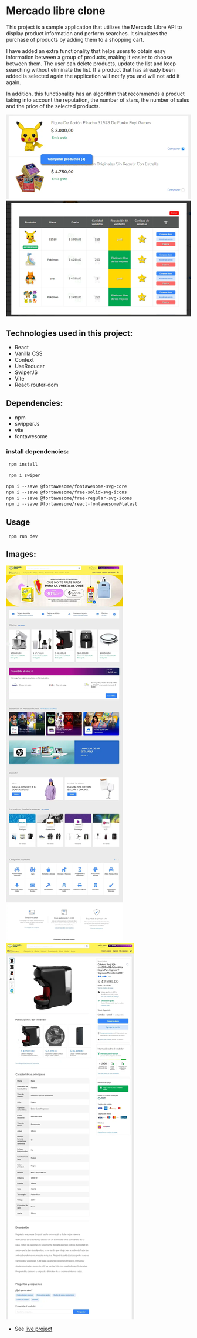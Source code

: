 # Mercado libre clone
This project is a sample application that utilizes the Mercado Libre API to display product information and perform searches. It simulates the purchase of products by adding them to a shopping cart.

I have added an extra functionality that helps users to obtain easy information between a group of products, making it easier to choose between them. The user can delete products, update the list and keep searching without eliminate the list. If a product that has already been added is selected again the application will notify you and will not add it again.  

In addition, this functionality has an algorithm that recommends a product taking into account the reputation, the number of stars, the number of sales and the price of the selected products.

![imagen de nueva funcionalidad en mercado libre ](https://raw.githubusercontent.com/facudam/mercado-libre-app/main/src/images/productComparison.webp)
![imagen de nueva funcionalidad en mercado libre ](https://raw.githubusercontent.com/facudam/mercado-libre-app/main/src/images/comparisonTable.webp)

## Technologies used in this project:
- React
- Vanilla CSS
- Context
- UseReducer
- SwiperJS
- Vite
- React-router-dom

## Dependencies:
- npm
- swipperJs
- vite
- fontawesome

### install dependencies:

~~~
 npm install
~~~
~~~
 npm i swiper
~~~
~~~
npm i --save @fortawesome/fontawesome-svg-core
npm i --save @fortawesome/free-solid-svg-icons
npm i --save @fortawesome/free-regular-svg-icons
npm i --save @fortawesome/react-fontawesome@latest

~~~

## Usage

~~~
 npm run dev
~~~

## Images:
![imagen de nueva la landing de meliclon](https://raw.githubusercontent.com/facudam/mercado-libre-app/main/src/images/landing.webp)
![imagen por producto de meliclon ](https://raw.githubusercontent.com/facudam/mercado-libre-app/main/src/images/productPage.webp)

- See [live project](e-commerce-libre.vercel.app/ "Mercado libre clone")
